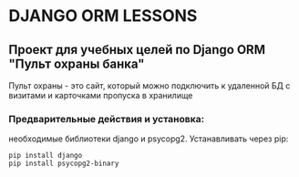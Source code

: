 # DJANGO ORM LESSONS
##  Проект для учебных целей по Django ORM "Пульт охраны банка"

Пульт охраны - это сайт, который можно подключить к удаленной БД с визитами и карточками пропуска в хранилище

### Предварительные действия и установка:

необходимые библиотеки django и psycopg2. Устанавливать через pip:

```
pip install django
pip install psycopg2-binary
```
